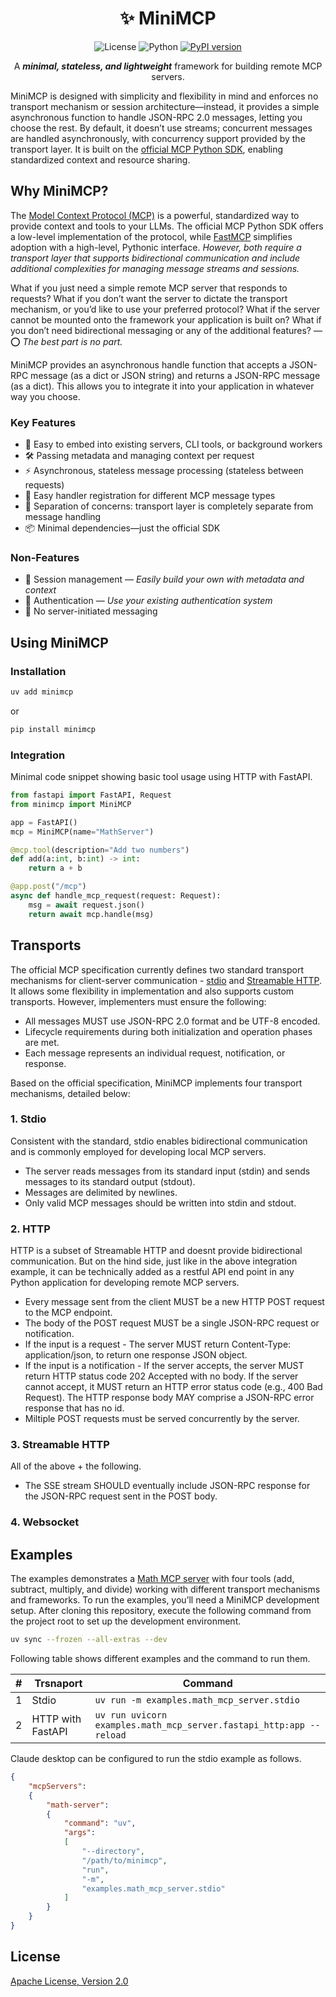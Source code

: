 <div align="center">

<!-- omit in toc -->
# ✨ MiniMCP

![License](https://img.shields.io/badge/License-Apache%202.0-blue.svg)
![Python](https://img.shields.io/badge/python-3.10%2B-blue)
[![PyPI version](https://img.shields.io/pypi/v/minimcp.svg)](https://pypi.org/project/minimcp/)

A _**minimal, stateless, and lightweight**_ framework for building remote MCP servers.
</div>

MiniMCP is designed with simplicity and flexibility in mind and enforces no transport mechanism or session architecture—instead, it provides a simple asynchronous function to handle JSON-RPC 2.0 messages, letting you choose the rest. By default, it doesn’t use streams; concurrent messages are handled asynchronously, with concurrency support provided by the transport layer. It is built on the [official MCP Python SDK](https://github.com/modelcontextprotocol/python-sdk), enabling standardized context and resource sharing.

## Why MiniMCP?

The [Model Context Protocol (MCP)](https://modelcontextprotocol.io) is a powerful, standardized way to provide context and tools to your LLMs. The official MCP Python SDK offers a low-level implementation of the protocol, while [FastMCP](https://github.com/jlowin/fastmcp) simplifies adoption with a high-level, Pythonic interface. _However, both require a transport layer that supports bidirectional communication and include additional complexities for managing message streams and sessions._

What if you just need a simple remote MCP server that responds to requests? What if you don’t want the server to dictate the transport mechanism, or you’d like to use your preferred protocol? What if the server cannot be mounted onto the framework your application is built on? What if you don’t need bidirectional messaging or any of the additional features? — ⭕ _The best part is no part._

MiniMCP provides an asynchronous handle function that accepts a JSON-RPC message (as a dict or JSON string) and returns a JSON-RPC message (as a dict). This allows you to integrate it into your application in whatever way you choose.

### Key Features

- 🔗 Easy to embed into existing servers, CLI tools, or background workers
- 🛠 Passing metadata and managing context per request
- ⚡ Asynchronous, stateless message processing (stateless between requests)
- 📝 Easy handler registration for different MCP message types
- 🧩 Separation of concerns: transport layer is completely separate from message handling
- 📦 Minimal dependencies—just the official SDK

### Non-Features

- 🚫 Session management — _Easily build your own with metadata and context_
- 🚫 Authentication — _Use your existing authentication system_
- 🚫 No server-initiated messaging

## Using MiniMCP

### Installation

```bash
uv add minimcp
```

or

```bash
pip install minimcp
```

### Integration

Minimal code snippet showing basic tool usage using HTTP with FastAPI.

```python
from fastapi import FastAPI, Request
from minimcp import MiniMCP

app = FastAPI()
mcp = MiniMCP(name="MathServer")

@mcp.tool(description="Add two numbers")
def add(a:int, b:int) -> int:
    return a + b

@app.post("/mcp")
async def handle_mcp_request(request: Request):
    msg = await request.json()
    return await mcp.handle(msg)
```

## Transports

The official MCP specification currently defines two standard transport mechanisms for client-server communication - [stdio](https://modelcontextprotocol.io/specification/2025-06-18/basic/transports#stdio) and [Streamable HTTP](https://modelcontextprotocol.io/specification/2025-06-18/basic/transports#streamable-http). It allows some flexibility in implementation and also supports custom transports. However, implementers must ensure the following:

- All messages MUST use JSON-RPC 2.0 format and be UTF-8 encoded.
- Lifecycle requirements during both initialization and operation phases are met.
- Each message represents an individual request, notification, or response.

Based on the official specification, MiniMCP implements four transport mechanisms, detailed below:

### 1. Stdio

Consistent with the standard, stdio enables bidirectional communication and is commonly employed for developing local MCP servers.

- The server reads messages from its standard input (stdin) and sends messages to its standard output (stdout).
- Messages are delimited by newlines.
- Only valid MCP messages should be written into stdin and stdout.

### 2. HTTP

HTTP is a subset of Streamable HTTP and doesnt provide bidirectional communication. But on the hind side, just like in the above integration example, it can be technically added as a restful API end point in any Python application for developing remote MCP servers.

- Every message sent from the client MUST be a new HTTP POST request to the MCP endpoint.
- The body of the POST request MUST be a single JSON-RPC request or notification.
- If the input is a request - The server MUST return Content-Type: application/json, to return one response JSON object.
- If the input is a notification - If the server accepts, the server MUST return HTTP status code 202 Accepted with no body. If the server cannot accept, it MUST return an HTTP error status code (e.g., 400 Bad Request). The HTTP response body MAY comprise a JSON-RPC error response that has no id.
- Miltiple POST requests must be served concurrently by the server.

### 3. Streamable HTTP

All of the above + the following.

- The SSE stream SHOULD eventually include JSON-RPC response for the JSON-RPC request sent in the POST body.

### 4. Websocket

## Examples

The examples demonstrates a [Math MCP server](https://github.com/sreenaths/minimcp/blob/main/examples/math_mcp_server/math_mcp.py) with four tools (add, subtract, multiply, and divide) working with different transport mechanisms and frameworks. To run the examples, you’ll need a MiniMCP development setup. After cloning this repository, execute the following command from the project root to set up the development environment.

```bash
uv sync --frozen --all-extras --dev
```

Following table shows different examples and the command to run them.

| # | Trsnaport | Command |
|---|---|---|
| 1 | Stdio | `uv run -m examples.math_mcp_server.stdio` |
| 2 | HTTP with FastAPI | `uv run uvicorn examples.math_mcp_server.fastapi_http:app --reload` |

Claude desktop can be configured to run the stdio example as follows.

```json
{
    "mcpServers":
    {
        "math-server":
        {
            "command": "uv",
            "args":
            [
                "--directory",
                "/path/to/minimcp",
                "run",
                "-m",
                "examples.math_mcp_server.stdio"
            ]
        }
    }
}
```

## License

[Apache License, Version 2.0](https://github.com/sreenaths/minimcp/blob/main/LICENSE)
